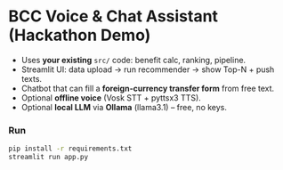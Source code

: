 # BCC Voice & Chat Assistant (Hackathon Demo)

- Uses **your existing** `src/` code: benefit calc, ranking, pipeline.
- Streamlit UI: data upload → run recommender → show Top-N + push texts.
- Chatbot that can fill a **foreign-currency transfer form** from free text.
- Optional **offline voice** (Vosk STT + pyttsx3 TTS).
- Optional **local LLM** via **Ollama** (llama3.1) – free, no keys.

### Run
```bash
pip install -r requirements.txt
streamlit run app.py
